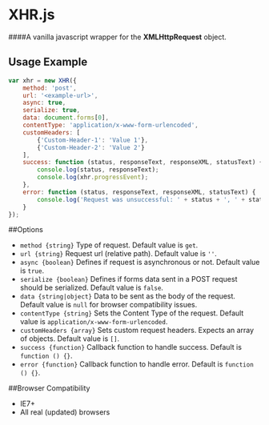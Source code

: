 XHR.js
===

####A vanilla javascript wrapper for the **XMLHttpRequest** object.

## Usage Example
```js
var xhr = new XHR({
    method: 'post',
    url: '<example-url>',
    async: true,
    serialize: true,
    data: document.forms[0],
    contentType: 'application/x-www-form-urlencoded',
    customHeaders: [
        {'Custom-Header-1': 'Value 1'},
        {'Custom-Header-2': 'Value 2'}
    ],
    success: function (status, responseText, responseXML, statusText) {
        console.log(status, responseText);
    	console.log(xhr.progressEvent);
    },
    error: function (status, responseText, responseXML, statusText) {
        console.log('Request was unsuccessful: ' + status + ', ' + statusText);
    }
});
```


##Options
- <code>method {string}</code> Type of request. Default value is <code>get</code>.
- <code>url {string}</code> Request url (relative path). Default value is <code>''</code>.
- <code>async {boolean}</code> Defines if request is asynchronous or not. Default value is <code>true</code>.
- <code>serialize {boolean}</code> Defines if forms data sent in a POST request should be serialized. Default value is <code>false</code>.
- <code>data {string|object}</code> Data to be sent as the body of the request. Default value is <code>null</code> for browser compatibility issues.
- <code>contentType {string}</code> Sets the Content Type of the request. Default value is <code>application/x-www-form-urlencoded</code>.
- <code>customHeaders {array}</code> Sets custom request headers. Expects an array of objects. Default value is <code>[]</code>.
- <code>success {function}</code> Callback function to handle success. Default is <code>function () {}</code>.
- <code>error {function}</code> Callback function to handle error. Default is <code>function () {}</code>.


##Browser Compatibility
- IE7+
- All real (updated) browsers